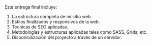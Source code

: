 Esta entrega final incluye:
1. La estructura completa de mi sitio web.
2. Estilos finalizados y responsivos de la web.
3. Técnicas de SEO aplicadas.
4. Metodologías y estructuras aplicadas tales como SASS, Grids, etc.
5. Disponibilización del proyecto a través de un servidor.